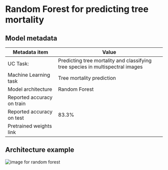 # Random Forest for predicting tree mortality 

## Model metadata

| Metadata item | Value |
| ---- | ---- | 
| UC Task: | Predicting tree mortality and classifying tree species in multispectral images |
| Machine Learning task | Tree mortality prediction |
| Model architecture | Random Forest |
| Reported accuracy on train | |
| Reported accuracy on test | 83.3% |
| Pretrained weights link | |


## Architecture example

![image for random forest ](https://images.deepai.org/user-content/9196004107-thumb-1447.svg)
